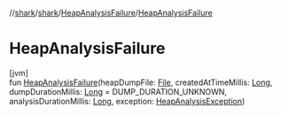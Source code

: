 //[shark](../../../index.md)/[shark](../index.md)/[HeapAnalysisFailure](index.md)/[HeapAnalysisFailure](-heap-analysis-failure.md)

# HeapAnalysisFailure

[jvm]\
fun [HeapAnalysisFailure](-heap-analysis-failure.md)(heapDumpFile: [File](https://docs.oracle.com/javase/8/docs/api/java/io/File.html), createdAtTimeMillis: [Long](https://kotlinlang.org/api/latest/jvm/stdlib/kotlin/-long/index.html), dumpDurationMillis: [Long](https://kotlinlang.org/api/latest/jvm/stdlib/kotlin/-long/index.html) = DUMP_DURATION_UNKNOWN, analysisDurationMillis: [Long](https://kotlinlang.org/api/latest/jvm/stdlib/kotlin/-long/index.html), exception: [HeapAnalysisException](../-heap-analysis-exception/index.md))
